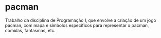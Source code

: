# pacman
Trabalho da disciplina de Programação I, que envolve a criação de um jogo pacman, com mapa e símbolos específicos para representar o pacman, comidas, fantasmas, etc.
